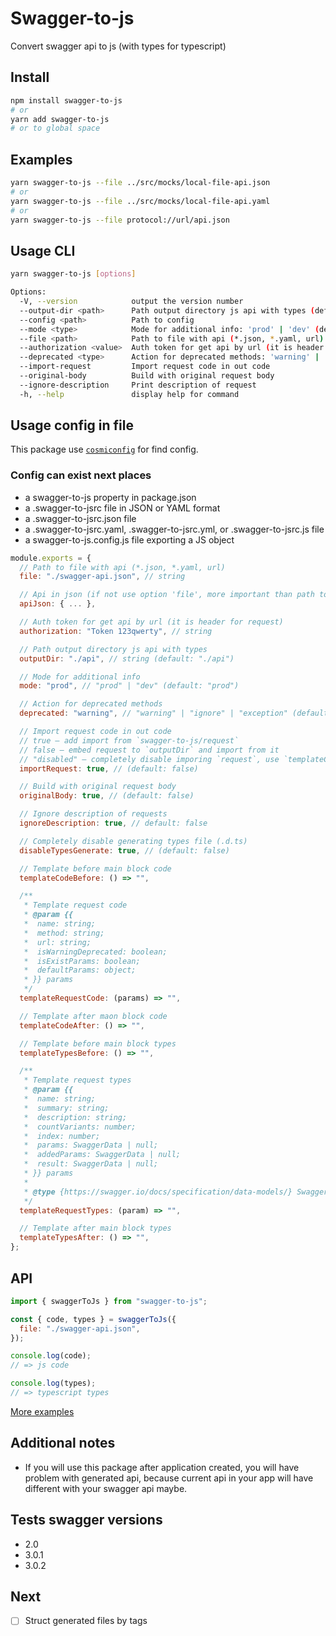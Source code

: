# Swagger-to-js

Convert swagger api to js (with types for typescript)

## Install

```sh
npm install swagger-to-js
# or
yarn add swagger-to-js
# or to global space
```

## Examples

```sh
yarn swagger-to-js --file ../src/mocks/local-file-api.json
# or
yarn swagger-to-js --file ../src/mocks/local-file-api.yaml
# or
yarn swagger-to-js --file protocol://url/api.json
```

## Usage CLI

```sh
yarn swagger-to-js [options]

Options:
  -V, --version            output the version number
  --output-dir <path>      Path output directory js api with types (default: './api')
  --config <path>          Path to config
  --mode <type>            Mode for additional info: 'prod' | 'dev' (default: 'prod')
  --file <path>            Path to file with api (*.json, *.yaml, url)
  --authorization <value>  Auth token for get api by url (it is header for request)
  --deprecated <type>      Action for deprecated methods: 'warning' | 'ignore' | 'exception' (default: 'warning')
  --import-request         Import request code in out code
  --original-body          Build with original request body
  --ignore-description     Print description of request
  -h, --help               display help for command
```

## Usage config in file

This package use [`cosmiconfig`](https://github.com/davidtheclark/cosmiconfig) for find config.

### Config can exist next places

- a swagger-to-js property in package.json
- a .swagger-to-jsrc file in JSON or YAML format
- a .swagger-to-jsrc.json file
- a .swagger-to-jsrc.yaml, .swagger-to-jsrc.yml, or .swagger-to-jsrc.js file
- a swagger-to-js.config.js file exporting a JS object

```js
module.exports = {
  // Path to file with api (*.json, *.yaml, url)
  file: "./swagger-api.json", // string

  // Api in json (if not use option 'file', more important than path to file)
  apiJson: { ... },

  // Auth token for get api by url (it is header for request)
  authorization: "Token 123qwerty", // string

  // Path output directory js api with types
  outputDir: "./api", // string (default: "./api")

  // Mode for additional info
  mode: "prod", // "prod" | "dev" (default: "prod")

  // Action for deprecated methods
  deprecated: "warning", // "warning" | "ignore" | "exception" (default: "warning")

  // Import request code in out code
  // true — add import from `swagger-to-js/request`
  // false — embed request to `outputDir` and import from it
  // "disabled" — completely disable imporing `request`, use `templateCodeBefore`
  importRequest: true, // (default: false)

  // Build with original request body
  originalBody: true, // (default: false)

  // Ignore description of requests
  ignoreDescription: true, // default: false

  // Completely disable generating types file (.d.ts)
  disableTypesGenerate: true, // (default: false)

  // Template before main block code
  templateCodeBefore: () => "",

  /**
   * Template request code
   * @param {{
   *  name: string;
   *  method: string;
   *  url: string;
   *  isWarningDeprecated: boolean;
   *  isExistParams: boolean;
   *  defaultParams: object;
   * }} params
   */
  templateRequestCode: (params) => "",

  // Template after maon block code
  templateCodeAfter: () => "",

  // Template before main block types
  templateTypesBefore: () => "",

  /**
   * Template request types
   * @param {{
   *  name: string;
   *  summary: string;
   *  description: string;
   *  countVariants: number;
   *  index: number;
   *  params: SwaggerData | null;
   *  addedParams: SwaggerData | null;
   *  result: SwaggerData | null;
   * }} params
   *
   * @type {https://swagger.io/docs/specification/data-models/} SwaggerData
   */
  templateRequestTypes: (param) => "",

  // Template after main block types
  templateTypesAfter: () => "",
};
```

## API

```js
import { swaggerToJs } from "swagger-to-js";

const { code, types } = swaggerToJs({
  file: "./swagger-api.json",
});

console.log(code);
// => js code

console.log(types);
// => typescript types
```

[More examples](https://github.com/EvgenyiFedotov/swagger-to-js/tree/next/examples)

## Additional notes

- If you will use this package after application created, you will have problem with generated api,
  because current api in your app will have different with your swagger api maybe.

## Tests swagger versions

- 2.0
- 3.0.1
- 3.0.2

## Next

- [ ] Struct generated files by tags
